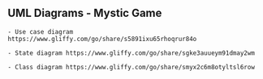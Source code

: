 
## UML Diagrams - Mystic Game

	- Use case diagram https://www.gliffy.com/go/share/s5891ixu65rhoqrur84o

	- State diagram https://www.gliffy.com/go/share/sgke3auueym91dmay2wm

	- Class diagram https://www.gliffy.com/go/share/smyx2c6m8otyltsl6row


 


